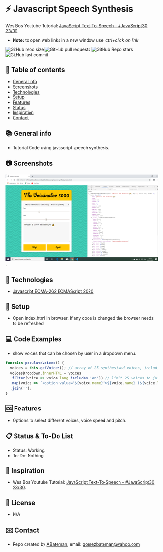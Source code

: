 # :zap: Javascript Speech Synthesis

Wes Bos Youtube Tutorial: [JavaScript Text-To-Speech - #JavaScript30 23/30](https://www.youtube.com/watch?v=saCpKH_xdgs).
* **Note:** to open web links in a new window use: _ctrl+click on link_

![GitHub repo size](https://img.shields.io/github/repo-size/AndrewJBateman/javascript-speech-synthesis?style=plastic)
![GitHub pull requests](https://img.shields.io/github/issues-pr/AndrewJBateman/javascript-speech-synthesis?style=plastic)
![GitHub Repo stars](https://img.shields.io/github/stars/AndrewJBateman/javascript-speech-synthesis?style=plastic)
![GitHub last commit](https://img.shields.io/github/last-commit/AndrewJBateman/javascript-speech-synthesis?style=plastic)

## :page_facing_up: Table of contents

* [General info](#general-info)
* [Screenshots](#screenshots)
* [Technologies](#technologies)
* [Setup](#setup)
* [Features](#features)
* [Status](#status)
* [Inspiration](#inspiration)
* [Contact](#contact)

## :books: General info

* Tutorial Code using javascript speech synthesis.

## :camera: Screenshots

![Example screenshot](./img/speach.png).

## :signal_strength: Technologies

* [Javascript ECMA-262 ECMAScript 2020](http://www.ecma-international.org/publications/standards/Ecma-262.htm)

## :floppy_disk: Setup

* Open index.html in browser. If any code is changed the browser needs to be refreshed.

## :computer: Code Examples

* show voices that can be chosen by user in a dropdown menu.

```javascript
function populateVoices() {
  voices = this.getVoices(); // array of 25 synthesised voices, including name & language
  voicesDropdown.innerHTML = voices
  .filter(voice => voice.lang.includes('en')) // limit 25 voices to just the ones in English
  .map(voice => `<option value="${voice.name}">${voice.name} (${voice.lang})</option>`)
  .join('');
}
```

## :cool: Features

*  Options to select different voices, voice speed and pitch.

## :clipboard: Status & To-Do List

* Status: Working.
* To-Do: Nothing.

## :clap: Inspiration

* Wes Bos Youtube Tutorial: [JavaScript Text-To-Speech - #JavaScript30 23/30](https://www.youtube.com/watch?v=saCpKH_xdgs).

## :file_folder: License

* N/A

## :envelope: Contact

* Repo created by [ABateman](https://github.com/AndrewJBateman), email: gomezbateman@yahoo.com
